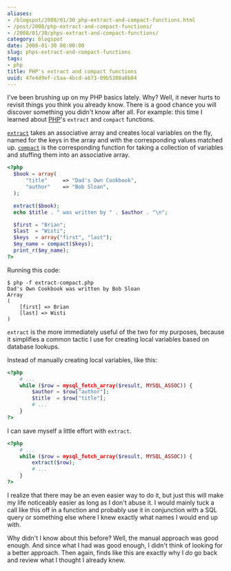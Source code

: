 ```yaml
---
aliases:
- /blogspot/2008/01/30_php-extract-and-compact-functions.html
- /post/2008/php-extract-and-compact-functions/
- /2008/01/30/phps-extract-and-compact-functions/
category: blogspot
date: 2008-01-30 00:00:00
slug: phps-extract-and-compact-functions
tags:
- php
title: PHP's extract and compact functions
uuid: 47e4d9ef-c5aa-4bcd-a673-09b5380a8b84
---
```


[PHP]: http://php.net

I've been brushing up on my PHP basics lately. Why? Well, it never hurts to 
revisit things you think you already know. There is a good chance you will
discover something you didn't know after all. For example: this time I
learned about [PHP][]'s `extract` and `compact` functions.
<!--more-->

[`extract`]: http://us3.php.net/manual/en/function.extract.php
[`compact`]: http://us3.php.net/manual/en/function.compact.php

[`extract`][] takes an associative array and creates local variables on the
fly, named for the keys in the array and with the corresponding values
matched up. [`compact`][] is the corresponding function for taking a
collection of variables and stuffing them into an associative array.

``` php
<?php
  $book = array(
      "title"     => "Dad's Own Cookbook",
      "author"    => "Bob Sloan",
  );

  extract($book);
  echo $title . " was written by " . $author . "\n";

  $first = "Brian";
  $last  = "Wisti";
  $keys  = array("first", "last");
  $my_name = compact($keys);
  print_r($my_name);
?>
```

Running this code:

    $ php -f extract-compact.php
    Dad's Own Cookbook was written by Bob Sloan
    Array
    (
        [first] => Brian
        [last] => Wisti
    )

`extract` is the more immediately useful of the two for my purposes, because
it simplifies a common tactic I use for creating local variables based on 
database lookups.

Instead of manually creating local variables, like this:

``` php
<?php
    # ...
    while ($row = mysql_fetch_array($result, MYSQL_ASSOC)) {
        $author = $row["author"];
        $title  = $row["title"];
        # ...
    }
?>
```

I can save myself a little effort with `extract`.

``` php
<?php
    # ...
    while ($row = mysql_fetch_array($result, MYSQL_ASSOC)) {
        extract($row);
        # ...
    }
?>
```

I realize that there may be an even easier way to do it, but just this will
make my life noticeably easier as long as I don't abuse it. I would mainly
tuck a call like this off in a function and probably use it in conjunction with
a SQL query or something else where I knew exactly what names I would end up with.

Why didn't I know about this before? Well, the manual approach was good enough.
And since what I had was good enough, I didn't think of looking for a better 
approach. Then again, finds like this are exactly why I *do* go back and review
what I thought I already knew.